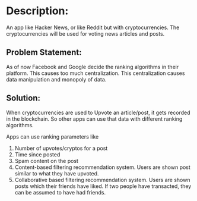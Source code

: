 # Description:

An app like Hacker News, or like Reddit but with cryptocurrencies. The cryptocurrencies will be used for voting news articles and posts. 

## Problem Statement:

As of now Facebook and Google decide the ranking algorithms in their platform. This causes too much centralization. This centralization causes data manipulation and monopoly of data. 

## Solution:

When cryptocurrencies are used to Upvote an article/post, it gets recorded in the blockchain. So other apps can use that data with different ranking algorithms. 

Apps can use ranking parameters like
1. Number of upvotes/cryptos for a post
2. Time since posted
3. Spam content on the post
4. Content-based filtering recommendation system. Users are shown post   similar to what they have upvoted.
5. Collaborative based filtering recommendation system. Users are shown posts which their friends have liked. If two people have transacted, they can be assumed to have had friends.

